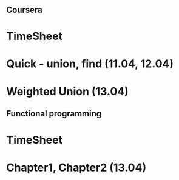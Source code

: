 ## Coursera
# TimeSheet
# Quick - union, find (11.04, 12.04)
# Weighted Union (13.04)

## Functional programming
# TimeSheet
# Chapter1, Chapter2 (13.04)